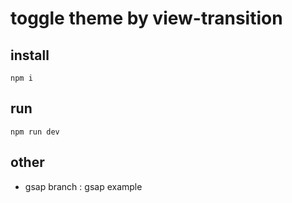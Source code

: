 # toggle theme by view-transition

## install
```
npm i
```

## run
```
npm run dev
```

## other
- gsap branch : gsap example